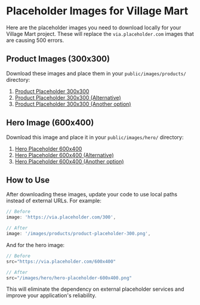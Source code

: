 # Placeholder Images for Village Mart

Here are the placeholder images you need to download locally for your Village Mart project. These will replace the `via.placeholder.com` images that are causing 500 errors.

## Product Images (300x300)

Download these images and place them in your `public/images/products/` directory:

1. [Product Placeholder 300x300](https://placehold.co/300)
2. [Product Placeholder 300x300 (Alternative)](https://placeholder.pics/svg/300)
3. [Product Placeholder 300x300 (Another option)](https://dummyimage.com/300/ffffff/000000)

## Hero Image (600x400)

Download this image and place it in your `public/images/hero/` directory:

1. [Hero Placeholder 600x400](https://placehold.co/600x400)
2. [Hero Placeholder 600x400 (Alternative)](https://placeholder.pics/svg/600x400)
3. [Hero Placeholder 600x400 (Another option)](https://dummyimage.com/600x400/ffffff/000000)

## How to Use

After downloading these images, update your code to use local paths instead of external URLs. For example:

```jsx
// Before
image: 'https://via.placeholder.com/300',

// After
image: '/images/products/product-placeholder-300.png',
```

And for the hero image:

```jsx
// Before
src="https://via.placeholder.com/600x400"

// After
src="/images/hero/hero-placeholder-600x400.png"
```

This will eliminate the dependency on external placeholder services and improve your application's reliability.